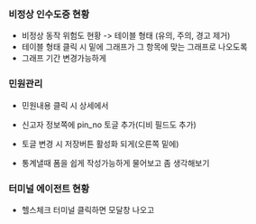 
### 비정상 인수도증 현황
- 비정상 동작 위험도 현황 -> 테이블 형태 (유의, 주의, 경고 제거)
- 테이블 형태 클릭 시 밑에 그래프가 그 항목에 맞는 그래프로 나오도록
- 그래프 기간 변경가능하게

### 민원관리
- 민원내용 클릭 시 상세에서
- 신고자 정보쪽에 pin_no 토글 추가(디비 필드도 추가)
- 토글 변경 시 저장버튼 활성화 되게(오른쪽 밑에)

- 통계낼때 폼을 쉽게 작성가능하게 물어보고 좀 생각해보기

### 터미널 에이전트 현황
- 헬스체크 터미널 클릭하면 모달창 나오고